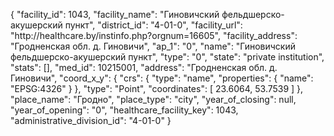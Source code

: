 {
    "facility_id": 1043,
    "facility_name": "Гиновичский фельдшерско-акушерский пункт",
    "district_id": "4-01-0",
    "facility_url": "http:\/\/healthcare.by\/instinfo.php?orgnum=16605",
    "facility_address": "Гродненская обл. д. Гиновичи",
    "ap_1": "0",
    "name": "Гиновичский фельдшерско-акушерский пункт",
    "type": "0",
    "state": "private institution",
    "stats": [],
    "med_id": 10215001,
    "address": "Гродненская обл. д. Гиновичи",
    "coord_x_y": {
        "crs": {
            "type": "name",
            "properties": {
                "name": "EPSG:4326"
            }
        },
        "type": "Point",
        "coordinates": [
            23.6064,
            53.7539
        ]
    },
    "place_name": "Гродно",
    "place_type": "city",
    "year_of_closing": null,
    "year_of_opening": "0",
    "healthcare_facility_key": 1043,
    "administrative_division_id": "4-01-0"
}
